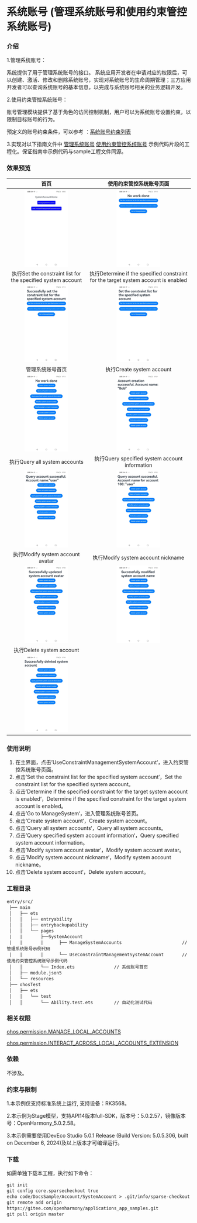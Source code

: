 # 系统账号 (管理系统账号和使用约束管控系统账号)

### 介绍

1.管理系统账号：

系统提供了用于管理系统账号的接口。 系统应用开发者在申请对应的权限后，可以创建、激活、修改和删除系统账号，实现对系统账号的生命周期管理；三方应用开发者可以查询系统账号的基本信息，以完成与系统账号相关的业务逻辑开发。

2.使用约束管控系统账号：

账号管理模块提供了基于角色的访问控制机制，用户可以为系统账号设置约束，以限制目标账号的行为。

预定义的账号约束条件，可以参考 ：[系统账号约束列表](https://gitee.com/openharmony/docs/blob/master/zh-cn/application-dev/reference/apis-basic-services-kit/js-apis-osAccount.md#系统账号约束列表)

3.实现对以下指南文件中 [管理系统账号](https://gitee.com/openharmony/docs/blob/master/zh-cn/application-dev/basic-services/account/manage-os-account.md)  [使用约束管控系统账号](https://gitee.com/openharmony/docs/blob/master/zh-cn/application-dev/basic-services/account/control-os-account-by-constraints.md) 示例代码片段的工程化。保证指南中示例代码与sample工程文件同源。

### 效果预览

|                             首页                             |                   使用约束管控系统账号页面                   |
| :----------------------------------------------------------: | :----------------------------------------------------------: |
| <img src="./screenshots/SystemAccount_1.png" width="360" style="zoom:33%;" /> | <img src="./screenshots/SystemAccount_2.png" width="360" style="zoom:33%;" /> |
|                执行Set the constraint list for the specified system account                |            执行Determine if the specified constraint for the target system account is enabled            |
| <img src="./screenshots/SystemAccount_3.png" width="360" style="zoom:33%;" /> | <img src="./screenshots/SystemAccount_4.png" width="360" style="zoom:33%;" /> |
|                       管理系统账号首页                       |                       执行Create system account                       |
| <img src="./screenshots/SystemAccount_5.png" width="360" style="zoom:33%;" /> | <img src="./screenshots/SystemAccount_6.png" width="360" style="zoom:33%;" /> |
|                     执行Query all system accounts                     |                   执行Query specified system account information                   |
| <img src="./screenshots/SystemAccount_7.png" width="360" style="zoom:33%;" /> | <img src="./screenshots/SystemAccount_8.png" width="360" style="zoom:33%;" /> |
|                     执行Modify system account avatar                     |                     执行Modify system account nickname                     |
| <img src="./screenshots/SystemAccount_9.png" width="360" style="zoom:33%;" /> | <img src="./screenshots/SystemAccount_10.png" width="360" style="zoom:33%;" /> |
|                       执行Delete system account                       |                                                              |
| <img src="./screenshots/SystemAccount_11.png" width="360" style="zoom:33%;" /> |                                                              |

### 使用说明

1. 在主界面，点击’UseConstraintManagementSystemAccount‘，进入约束管控系统账号页面。
2.  点击’Set the constraint list for the specified system account‘，Set the constraint list for the specified system account。
3. 点击’Determine if the specified constraint for the target system account is enabled‘，Determine if the specified constraint for the target system account is enabled。
4. 点击’Go to ManageSystem‘，进入管理系统账号首页。
5. 点击’Create system account‘，Create system account。
6. 点击’Query all system accounts‘，Query all system accounts。
7. 点击’Query specified system account information‘，Query specified system account information。
8. 点击’Modify system account avatar‘，Modify system account avatar。
9. 点击’Modify system account nickname‘，Modify system account nickname。
10. 点击’Delete system account‘，Delete system account。

### 工程目录

```
entry/src/
 ├── main
 │   ├── ets
 │   │   ├── entryability
 │   │   ├── entrybackupability
 │   │   └── pages
 |   |       ├──SystemAccount
 |   |       |		├── ManageSystemAccounts                       // 管理系统账号示例代码
 |   |       |      └── UseConstraintManagementSystemAccount       // 使用约束管控系统账号示例代码
 │   │       └── Index.ets               // 系统账号首页
 │   ├── module.json5
 │   └── resources
 ├── ohosTest
 │   ├── ets
 │   │   └── test
 │   │       └── Ability.test.ets        // 自动化测试代码
```

### 相关权限

[ohos.permission.MANAGE_LOCAL_ACCOUNTS](https://docs.openharmony.cn/pages/v5.0/zh-cn/application-dev/security/AccessToken/permissions-for-system-apps.md#ohospermissionmanagelocalaccounts)

[ohos.permission.INTERACT_ACROSS_LOCAL_ACCOUNTS_EXTENSION](https://docs.openharmony.cn/pages/v5.0/zh-cn/application-dev/security/AccessToken/permissions-for-system-apps.md#ohospermissioninteractacrosslocalaccountsextension)

### 依赖

不涉及。

### 约束与限制

1.本示例仅支持标准系统上运行, 支持设备：RK3568。

2.本示例为Stage模型，支持API14版本full-SDK，版本号：5.0.2.57，镜像版本号：OpenHarmony_5.0.2.58。

3.本示例需要使用DevEco Studio 5.0.1 Release (Build Version: 5.0.5.306, built on December 6, 2024)及以上版本才可编译运行。

### 下载

如需单独下载本工程，执行如下命令：

````
git init
git config core.sparsecheckout true
echo code/DocsSample/Account/SystemAccount > .git/info/sparse-checkout
git remote add origin https://gitee.com/openharmony/applications_app_samples.git
git pull origin master
````